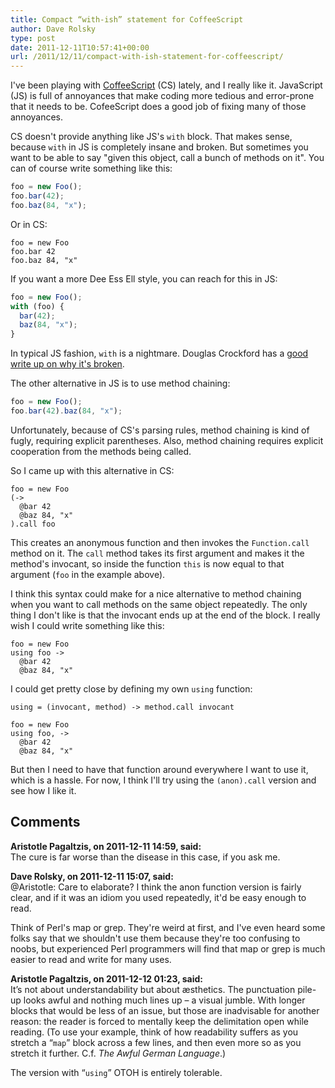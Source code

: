 ```yaml
---
title: Compact “with-ish” statement for CoffeeScript
author: Dave Rolsky
type: post
date: 2011-12-11T10:57:41+00:00
url: /2011/12/11/compact-with-ish-statement-for-coffeescript/
---
```


I've been playing with [CoffeeScript][1] (CS) lately, and I really like it. JavaScript (JS) is full
of annoyances that make coding more tedious and error-prone that it needs to be. CofeeScript does a
good job of fixing many of those annoyances.

CS doesn't provide anything like JS's `with` block. That makes sense, because `with` in JS is
completely insane and broken. But sometimes you want to be able to say "given this object, call a
bunch of methods on it". You can of course write something like this:

```js
foo = new Foo();
foo.bar(42);
foo.baz(84, "x");
```

Or in CS:

```
foo = new Foo
foo.bar 42
foo.baz 84, "x"
```

If you want a more Dee Ess Ell style, you can reach for this in JS:

```js
foo = new Foo();
with (foo) {
  bar(42);
  baz(84, "x");
}
```

In typical JS fashion, `with` is a nightmare. Douglas Crockford has a [good write up on why it's
broken][2].

The other alternative in JS is to use method chaining:

```js
foo = new Foo();
foo.bar(42).baz(84, "x");
```

Unfortunately, because of CS's parsing rules, method chaining is kind of fugly, requiring explicit
parentheses. Also, method chaining requires explicit cooperation from the methods being called.

So I came up with this alternative in CS:

```
foo = new Foo
(->
  @bar 42
  @baz 84, "x"
).call foo
```

This creates an anonymous function and then invokes the `Function.call` method on it. The `call`
method takes its first argument and makes it the method's invocant, so inside the function `this` is
now equal to that argument (`foo` in the example above).

I think this syntax could make for a nice alternative to method chaining when you want to call
methods on the same object repeatedly. The only thing I don't like is that the invocant ends up at
the end of the block. I really wish I could write something like this:

```
foo = new Foo
using foo ->
  @bar 42
  @baz 84, "x"
```

I could get pretty close by defining my own `using` function:

```
using = (invocant, method) -> method.call invocant

foo = new Foo
using foo, ->
  @bar 42
  @baz 84, "x"
```

But then I need to have that function around everywhere I want to use it, which is a hassle. For
now, I think I'll try using the `(anon).call` version and see how I like it.

[1]: http://jashkenas.github.com/coffee-script
[2]: http://www.yuiblog.com/blog/2006/04/11/with-statement-considered-harmful/

## Comments

**Aristotle Pagaltzis, on 2011-12-11 14:59, said:**  
The cure is far worse than the disease in this case, if you ask me.

**Dave Rolsky, on 2011-12-11 15:07, said:**  
@Aristotle: Care to elaborate? I think the anon function version is fairly clear, and if it was an
idiom you used repeatedly, it'd be easy enough to read.

Think of Perl's map or grep. They're weird at first, and I've even heard some folks say that we
shouldn't use them because they're too confusing to noobs, but experienced Perl programmers will
find that map or grep is much easier to read and write for many uses.

**Aristotle Pagaltzis, on 2011-12-12 01:23, said:**  
It’s not about understandability but about æsthetics. The punctuation pile-up looks awful and
nothing much lines up – a visual jumble. With longer blocks that would be less of an issue, but
those are inadvisable for another reason: the reader is forced to mentally keep the delimitation
open while reading. (To use your example, think of how readability suffers as you stretch a “`map`”
block across a few lines, and then even more so as you stretch it further. C.f. _The Awful German
Language_.)

The version with “`using`” OTOH is entirely tolerable.
